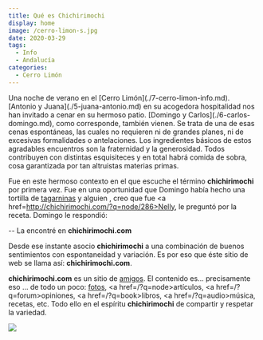 ```yaml
---
title: Qué es Chichirimochi
display: home
image: /cerro-limon-s.jpg
date: 2020-03-29
tags:
  - Info
  - Andalucía
categories:
  - Cerro Limón
---
```

<social-share />
Una noche de verano en el [Cerro Limón](./7-cerro-limon-info.md). [Antonio y Juana](./5-juana-antonio.md) en su acogedora hospitalidad nos han invitado a cenar en su hermoso patio.
<!-- more -->
[Domingo y Carlos](./6-carlos-domingo.md), como corresponde, también vienen. Se trata de una de esas cenas espontáneas, las cuales no requieren ni de grandes planes, ni de excesivas formalidades o antelaciones. Los ingredientes básicos de estos agradables encuentros son la fraternidad y la generosidad. Todos contribuyen con distintas esquisiteces y en total habrá comida de sobra, cosa garantizada por tan altruistas materias primas.

Fue en este hermoso contexto en el que escuche el término **chichirimochi** por primera vez. Fue en una oportunidad que Domingo había hecho una tortilla de [tagarninas](http://es.wikipedia.org/wiki/Scolymus_hispanicus) y alguien , creo que fue <a href=http://chichirimochi.com/?q=node/286>Nelly</a>, le preguntó por la receta. Domingo le respondió:

-- La encontré en **chichirimochi.com**

Desde ese instante asocio **chichirimochi** a una combinación de buenos sentimientos con espontaneidad y variación. Es por eso que éste sitio de web se llama así: **chichirimochi.com**.

**chichirimochi.com** es un sitio de [amigos](/category/amigos). El contenido es... precisamente eso ... de todo un poco: [fotos](/tag/fotos/), <a href=/?q=node>artículos</a>, <a href=/?q=forum>opiniones</a>, <a href=/?q=book>libros</a>, <a href=/?q=audio>música</a>, recetas, etc. Todo ello en el espíritu **chichirimochi** de compartir y respetar la variedad.

![](/cerro-limon.jpg)
